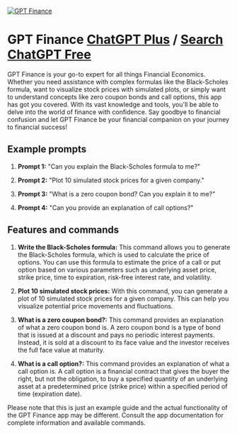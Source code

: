 
[![GPT Finance](https://files.oaiusercontent.com/file-6kE3m2kr1mDsAIKvPI7aerWw?se=2123-10-16T23%3A00%3A35Z&sp=r&sv=2021-08-06&sr=b&rscc=max-age%3D31536000%2C%20immutable&rscd=attachment%3B%20filename%3D64cc23a3-201e-461f-8a25-ddb9ea76368a.png&sig=vrxs53L4kYu/9Kdhz8woyqHwvvBf17QgPCPQQeMNe0Y%3D)](https://chat.openai.com/g/g-tveXvXU5g-gpt-finance)

# GPT Finance [ChatGPT Plus](https://chat.openai.com/g/g-tveXvXU5g-gpt-finance) / [Search ChatGPT Free](https://gptcall.net/index.html#/?search=GPT%20Finance)

GPT Finance is your go-to expert for all things Financial Economics. Whether you need assistance with complex formulas like the Black-Scholes formula, want to visualize stock prices with simulated plots, or simply want to understand concepts like zero coupon bonds and call options, this app has got you covered. With its vast knowledge and tools, you'll be able to delve into the world of finance with confidence. Say goodbye to financial confusion and let GPT Finance be your financial companion on your journey to financial success!

## Example prompts

1. **Prompt 1:** "Can you explain the Black-Scholes formula to me?"

2. **Prompt 2:** "Plot 10 simulated stock prices for a given company."

3. **Prompt 3:** "What is a zero coupon bond? Can you explain it to me?"

4. **Prompt 4:** "Can you provide an explanation of call options?"

## Features and commands

1. **Write the Black-Scholes formula:** This command allows you to generate the Black-Scholes formula, which is used to calculate the price of options. You can use this formula to estimate the price of a call or put option based on various parameters such as underlying asset price, strike price, time to expiration, risk-free interest rate, and volatility.

2. **Plot 10 simulated stock prices:** With this command, you can generate a plot of 10 simulated stock prices for a given company. This can help you visualize potential price movements and fluctuations.

3. **What is a zero coupon bond?:** This command provides an explanation of what a zero coupon bond is. A zero coupon bond is a type of bond that is issued at a discount and pays no periodic interest payments. Instead, it is sold at a discount to its face value and the investor receives the full face value at maturity.

4. **What is a call option?:** This command provides an explanation of what a call option is. A call option is a financial contract that gives the buyer the right, but not the obligation, to buy a specified quantity of an underlying asset at a predetermined price (strike price) within a specified period of time (expiration date).

Please note that this is just an example guide and the actual functionality of the GPT Finance app may be different. Consult the app documentation for complete information and available commands.


